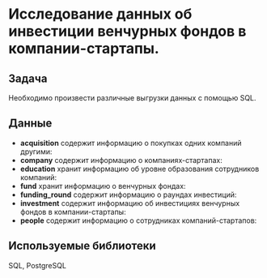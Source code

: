 # Исследование данных об инвестиции венчурных фондов в компании-стартапы.
## Задача
Необходимо произвести различные выгрузки данных с помощью SQL.
## Данные
- **acquisition** содержит информацию о покупках одних компаний другими:
- **company** содержит информацию о компаниях-стартапах:
- **education** хранит информацию об уровне образования сотрудников компаний:
- **fund** хранит информацию о венчурных фондах:
- **funding_round** содержит информацию о раундах инвестиций:
- **investment** содержит информацию об инвестициях венчурных фондов в компании-стартапы:
- **people** cодержит информацию о сотрудниках компаний-стартапов:
## Используемые библиотеки

SQL, PostgreSQL
